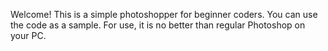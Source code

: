 Welcome! This is a simple photoshopper for beginner coders. You can use the code as a sample. For use, it is no better than regular Photoshop on your PC.
